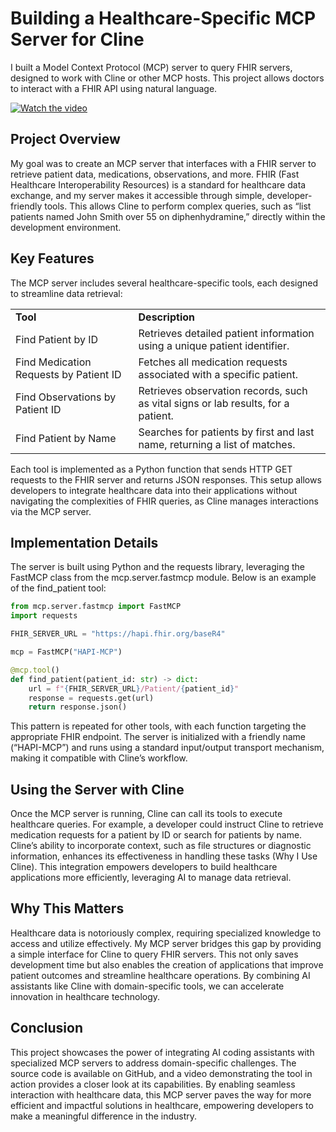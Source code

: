 # Building a Healthcare-Specific MCP Server for Cline

I built a Model Context Protocol (MCP) server to query FHIR servers, designed to work with Cline or other MCP hosts. This project allows doctors to interact with a FHIR API using natural language.

[![Watch the video](https://img.youtube.com/vi/h1KOCCGPkuo/0.jpg)](https://www.youtube.com/watch?v=h1KOCCGPkuo)

## Project Overview

My goal was to create an MCP server that interfaces with a FHIR server to retrieve patient data, medications, observations, and more. FHIR (Fast Healthcare Interoperability Resources) is a standard for healthcare data exchange, and my server makes it accessible through simple, developer-friendly tools. This allows Cline to perform complex queries, such as “list patients named John Smith over 55 on diphenhydramine,” directly within the development environment.

## Key Features

The MCP server includes several healthcare-specific tools, each designed to streamline data retrieval:

|   |   |
|---|---|
|**Tool**|**Description**|
|Find Patient by ID|Retrieves detailed patient information using a unique patient identifier.|
|Find Medication Requests by Patient ID|Fetches all medication requests associated with a specific patient.|
|Find Observations by Patient ID|Retrieves observation records, such as vital signs or lab results, for a patient.|
|Find Patient by Name|Searches for patients by first and last name, returning a list of matches.|

Each tool is implemented as a Python function that sends HTTP GET requests to the FHIR server and returns JSON responses. This setup allows developers to integrate healthcare data into their applications without navigating the complexities of FHIR queries, as Cline manages interactions via the MCP server.

## Implementation Details

The server is built using Python and the requests library, leveraging the FastMCP class from the mcp.server.fastmcp module. Below is an example of the find_patient tool:

```python
from mcp.server.fastmcp import FastMCP
import requests

FHIR_SERVER_URL = "https://hapi.fhir.org/baseR4"

mcp = FastMCP("HAPI-MCP")

@mcp.tool()
def find_patient(patient_id: str) -> dict:
    url = f"{FHIR_SERVER_URL}/Patient/{patient_id}"
    response = requests.get(url)
    return response.json()
```

This pattern is repeated for other tools, with each function targeting the appropriate FHIR endpoint. The server is initialized with a friendly name (“HAPI-MCP”) and runs using a standard input/output transport mechanism, making it compatible with Cline’s workflow.

## Using the Server with Cline

Once the MCP server is running, Cline can call its tools to execute healthcare queries. For example, a developer could instruct Cline to retrieve medication requests for a patient by ID or search for patients by name. Cline’s ability to incorporate context, such as file structures or diagnostic information, enhances its effectiveness in handling these tasks (Why I Use Cline). This integration empowers developers to build healthcare applications more efficiently, leveraging AI to manage data retrieval.

## Why This Matters

Healthcare data is notoriously complex, requiring specialized knowledge to access and utilize effectively. My MCP server bridges this gap by providing a simple interface for Cline to query FHIR servers. This not only saves development time but also enables the creation of applications that improve patient outcomes and streamline healthcare operations. By combining AI assistants like Cline with domain-specific tools, we can accelerate innovation in healthcare technology.

## Conclusion

This project showcases the power of integrating AI coding assistants with specialized MCP servers to address domain-specific challenges. The source code is available on GitHub, and a video demonstrating the tool in action provides a closer look at its capabilities. By enabling seamless interaction with healthcare data, this MCP server paves the way for more efficient and impactful solutions in healthcare, empowering developers to make a meaningful difference in the industry.

